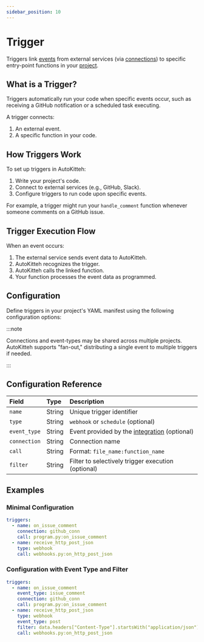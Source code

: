 ```yaml
---
sidebar_position: 10
---
```


# Trigger

Triggers link [events](./event) from external services (via [connections](./connection)) to specific entry-point functions in your [project](./project).

## What is a Trigger?

Triggers automatically run your code when specific events occur, such as receiving a GitHub notification or a scheduled task executing.

A trigger connects:

1. An external event.
2. A specific function in your code.

## How Triggers Work

To set up triggers in AutoKitteh:

1. Write your project's code.
2. Connect to external services (e.g., GitHub, Slack).
3. Configure triggers to run code upon specific events.

For example, a trigger might run your `handle_comment` function whenever someone comments on a GitHub issue.

## Trigger Execution Flow

When an event occurs:

1. The external service sends event data to AutoKitteh.
2. AutoKitteh recognizes the trigger.
3. AutoKitteh calls the linked function.
4. Your function processes the event data as programmed.

## Configuration

Define triggers in your project's YAML manifest using the following configuration options:

:::note

Connections and event-types may be shared across multiple projects. AutoKitteh supports "fan-out," distributing a single event to multiple triggers if needed.

:::

## Configuration Reference

| Field        | Type   | Description                                                   |
| :----------- | :----- | :------------------------------------------------------------ |
| `name`       | String | Unique trigger identifier                                     |
| `type`       | String | `webhook` or `schedule` (optional)                            |
| `event_type` | String | Event provided by the [integration](./integration) (optional) |
| `connection` | String | Connection name                                               |
| `call`       | String | Format: `file_name:function_name`                             |
| `filter`     | String | Filter to selectively trigger execution (optional)            |

## Examples

### Minimal Configuration

```yaml
triggers:
  - name: on_issue_comment
    connection: github_conn
    call: program.py:on_issue_comment
  - name: receive_http_post_json
    type: webhook
    call: webhooks.py:on_http_post_json
```

### Configuration with Event Type and Filter

```yaml
triggers:
  - name: on_issue_comment
    event_type: issue_comment
    connection: github_conn
    call: program.py:on_issue_comment
  - name: receive_http_post_json
    type: webhook
    event_type: post
    filter: data.headers["Content-Type"].startsWith("application/json")
    call: webhooks.py:on_http_post_json
```
